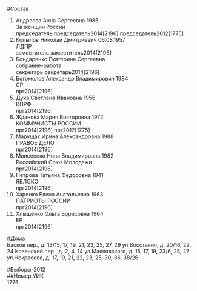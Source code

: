 #Состав  
1. Андреева Анна Сергеевна 1985  
    За женщин России  
    председатель председатель2014[2196] председатель2012[1775]  
2. Копылов Николай Дмитриевич 06.08.1957  
    ЛДПР  
    заместитель заместитель2014[2196]  
3. Бондаренко Екатерина Сергеевна  
    собрание-работа  
    секретарь секретарь2014[2196]  
4. Богомолов Александр Владимирович 1984  
    СР  
    прг2014[2196]  
5. Дука Светлана Ивановна 1956  
    КПРФ  
    прг2014[2196]  
6. Жданова Мария Викторовна 1972  
    КОММУНИСТЫ РОССИИ  
    прг2014[2196] прг2012[1775]  
7. Марущак Ирина Александровна 1988  
    ПРАВОЕ ДЕЛО  
    прг2014[2196]  
8. Моисеенко Нина Владимировна 1982  
    Российский Союз Молодежи  
    прг2014[2196]  
9. Петрова Татьяна Федоровна 1941  
    ЯБЛОКО  
    прг2014[2196]  
10. Харенко Елена Анатольевна 1963  
    ПАТРИОТЫ РОССИИ  
    прг2014[2196]  
11. Хлыщенко Ольга Борисовна 1964  
    ЕР  
    прг2014[2196]  
  
#Дома  
Басков пер., д. 13/15, 17, 19, 21, 23, 25, 27, 29 ул.Восстания, д. 20/16, 22, 24 Ковенский пер., д. 2, 4, 14 ул.Маяковского, д. 15, 17, 19, 23/6, 25, 27 ул.Некрасова, д. 17, 19, 21, 22, 23, 25, 30, 36, 38/26  
  
#Выборы-2012  
##Номер УИК  
1775  
